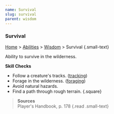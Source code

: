 ```yaml
---
name: Survival
slug: survival
parent: wisdom
---
```

### Survival
[Home](dm-operations-center) > [Abilities](abilities) > [Wisdom](wisdom) > Survival {.small-text}

Ability to survive in the wilderness.

**Skill Checks**<br/>
- Follow a creature's tracks. ([tracking](tracking))
- Forage in the wilderness. ([foraging](foraging)) 
- Avoid natural hazards.
- Find a path through rough terrain.
{.square}

> **Sources** <br/>
> Player's Handbook, p. 178
{.read .small-text}


